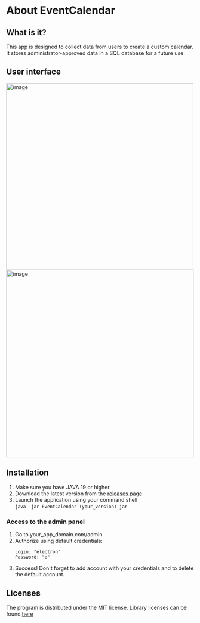 # About EventCalendar
## What is it?
This app is designed to collect data from users to create a custom calendar. It stores administrator-approved data in a SQL database for a future use.
## User interface
<img width="501" alt="image" src="https://github.com/user-attachments/assets/cb9c4ac2-6776-4c3d-a2d7-9a6a5b41548f">
<img width="502" alt="image" src="https://github.com/user-attachments/assets/b90d5359-4394-445b-9bf0-dc8376aad49f">

## Installation
1. Make sure you have JAVA 19 or higher
2. Download the latest version from the [releases page](https://github.com/Electronprod/EventCalendar/releases/latest)
3. Launch the application using your command shell\
  ``java -jar EventCalendar-(your_version).jar``
  
### Access to the admin panel
1. Go to your_app_domain.com/admin
3. Authorize using default credentials:
   ```
   Login: "electron"
   Password: "e"
   ```
5. Success! Don't forget to add account with your credentials and to delete the default account.

## Licenses
The program is distributed under the MIT license. Library licenses can be found [here](https://github.com/Electronprod/EventCalendar/blob/master/src/main/resources/templates/license.html)